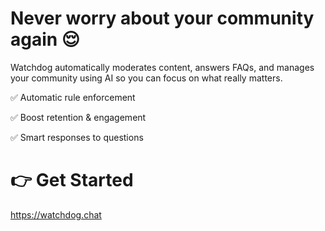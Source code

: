 # Never worry about your community again 😌

Watchdog automatically moderates content, answers FAQs, and manages your community using AI so you can focus on what really matters.

✅ Automatic rule enforcement

✅ Boost retention & engagement

✅ Smart responses to questions

# 👉 Get Started
https://watchdog.chat
